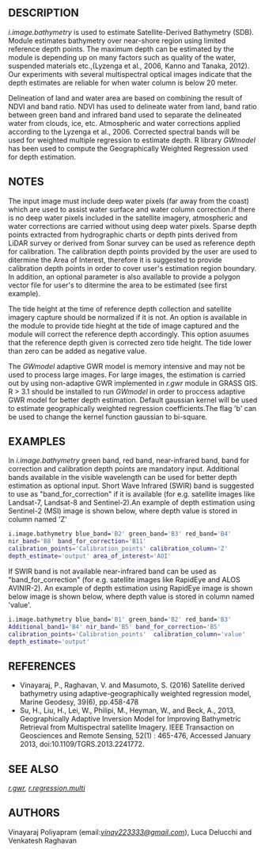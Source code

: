 ## DESCRIPTION

*i.image.bathymetry* is used to estimate Satellite-Derived Bathymetry
(SDB). Module estimates bathymetry over near-shore region using limited
reference depth points. The maximum depth can be estimated by the module
is depending up on many factors such as quality of the water, suspended
materials etc.,(Lyzenga et al., 2006, Kanno and Tanaka, 2012). Our
experiments with several multispectral optical images indicate that the
depth estimates are reliable for when water column is below 20 meter.  
  
Delineation of land and water area are based on combining the result of
NDVI and band ratio. NDVI has used to delineate water from land, band
ratio between green band and infrared band used to separate the
delineated water from clouds, ice, etc. Atmospheric and water
corrections applied according to the Lyzenga et al., 2006. Corrected
spectral bands will be used for weighted multiple regression to estimate
depth. R library *GWmodel* has been used to compute the Geographically
Weighted Regression used for depth estimation.

## NOTES

The input image must include deep water pixels (far away from the coast)
which are used to assist water surface and water column correction.if
there is no deep water pixels included in the satellite imagery,
atmospheric and water corrections are carried without using deep water
pixels. Sparse depth points extracted from hydrographic charts or depth
pints derived from LiDAR survey or derived from Sonar survey can be used
as reference depth for calibration. The calibration depth points
provided by the user are used to ditermine the Area of Interest,
therefore it is suggested to provide calibration depth points in order
to cover user's estimation region boundary. In addition, an optional
parameter is also available to provide a polygon vector file for user's
to ditermine the area to be estimated (see first example).  
  
The tide height at the time of reference depth collection and satellite
imagery capture should be normalized if it is not. An option is
available in the module to provide tide hieght at the tide of image
captured and the module will correct the reference depth accordingly.
This option asuumes that the reference depth given is corrected zero
tide height. The tide lower than zero can be added as negative value.  
  
The *GWmodel* adaptive GWR model is memory intensive and may not be used
to process large images. For large images, the estimation is carried out
by using non-adaptive GWR implemented in *r.gwr* module in GRASS GIS. R
\> 3.1 should be installed to run *GWmodel* in order to proccess
adaptive GWR model for better depth estimation. Default gaussian kernel
will be used to estimate geographically weighted regression
coefficients.The flag 'b' can be used to change the kernel function
gaussian to bi-square.  
  
## EXAMPLES

In *i.image.bathymetry* green band, red band, near-infrared band, band
for correction and calibration depth points are mandatory input.
Additional bands available in the visible wavelength can be used for
better depth estimation as optional input. Short Wave Infrared (SWIR)
band is suggested to use as "band\_for\_correction" if it is available
(for e.g. satellite images like Landsat-7, Landsat-8 and Sentinel-2).An
example of depth estimation using Sentinel-2 (MSI) image is shown below,
where depth value is stored in column named 'Z'  

```sh
i.image.bathymetry blue_band='B2' green_band='B3' red_band='B4'
nir_band='B8' band_for_correction='B11'
calibration_points='Calibration_points' calibration_column='Z'
depth_estimate='output' area_of_interest='AOI'
```

If SWIR band is not available near-infrared band can be used as
"band\_for\_correction" (for e.g. satellite images like RapidEye and
ALOS AVINIR-2). An example of depth estimation using RapidEye image is
shown below image is shown below, where depth value is stored in column
named 'value'.  

```sh
i.image.bathymetry blue_band='B1' green_band='B2' red_band='B3'
Additional_band1='B4' nir_band='B5' band_for_correction='B5'
calibration_points='Calibration_points'  calibration_column='value'
depth_estimate='output'
```

## REFERENCES

- Vinayaraj, P., Raghavan, V. and Masumoto, S. (2016) Satellite
    derived bathymetry using adaptive-geographically weighted regression
    model, Marine Geodesy, 39(6), pp.458-478
- Su, H., Liu, H., Lei, W., Philipi, M., Heyman, W., and Beck, A.,
    2013, Geographically Adaptive Inversion Model for Improving
    Bathymetric Retrieval from Multispectral satellite Imagery. IEEE
    Transaction on Geosciences and Remote Sensing, 52(1) : 465-476,
    Accessed January 2013, doi:10.1109/TGRS.2013.2241772.

## SEE ALSO

*[r.gwr](r.gwr.md),
[r.regression.multi](https://grass.osgeo.org/grass-stable/manuals/r.regression.multi.html)*

## AUTHORS

Vinayaraj Poliyapram (email:*<vinay223333@gmail.com>*), Luca Delucchi and
Venkatesh Raghavan

